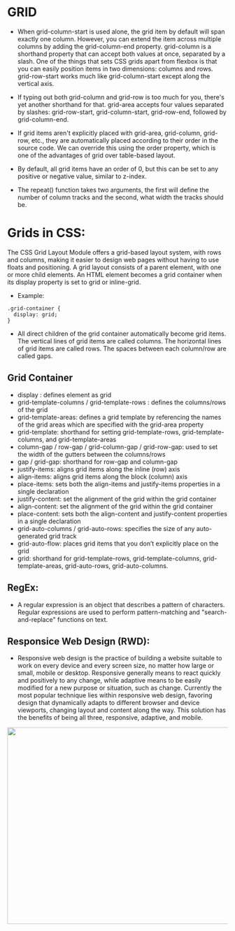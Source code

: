 # GRID
* When grid-column-start is used alone, the grid item by default will span exactly one column. However, you can extend the item across multiple columns by adding the grid-column-end property.
grid-column is a shorthand property that can accept both values at once, separated by a slash.
One of the things that sets CSS grids apart from flexbox is that you can easily position items in two dimensions: columns and rows. grid-row-start works much like grid-column-start except along the vertical axis.

* If typing out both grid-column and grid-row is too much for you, there's yet another shorthand for that. grid-area accepts four values separated by slashes: grid-row-start, grid-column-start, grid-row-end, followed by grid-column-end.

* If grid items aren't explicitly placed with grid-area, grid-column, grid-row, etc., they are automatically placed according to their order in the source code. We can override this using the order property, which is one of the advantages of grid over table-based layout.

* By default, all grid items have an order of 0, but this can be set to any positive or negative value, similar to z-index.

* The repeat() function takes two arguments, the first will define the number of column tracks and the second, what width the tracks should be.



# Grids in CSS:
The CSS Grid Layout Module offers a grid-based layout system, with rows and columns, making it easier to design web pages without having to use floats and positioning. A grid layout consists of a parent element, with one or more child elements. An HTML element becomes a grid container when its display property is set to grid or inline-grid.

- Example:
```
.grid-container {
  display: grid;
}
```

- All direct children of the grid container automatically become grid items. The vertical lines of grid items are called columns. The horizontal lines of grid items are called rows. The spaces between each column/row are called gaps.

## Grid Container
- display : defines element as grid
- grid-template-columns / grid-template-rows : defines the columns/rows of the grid
- grid-template-areas: defines a grid template by referencing the names of the grid areas which are specified with the grid-area property
- grid-template: shorthand for setting grid-template-rows, grid-template-columns, and grid-template-areas
- column-gap / row-gap / grid-column-gap / grid-row-gap: used to set the width of the gutters between the columns/rows
- gap / grid-gap: shorthand for row-gap and column-gap
- justify-items: aligns grid items along the inline (row) axis
- align-items: aligns grid items along the block (column) axis
- place-items: sets both the align-items and justify-items properties in a single declaration
- justify-content: set the alignment of the grid within the grid container
- align-content: set the alignment of the grid within the grid container
- place-content: sets both the align-content and justify-content properties in a single declaration
- grid-auto-columns / grid-auto-rows: specifies the size of any auto-generated grid track
- grid-auto-flow: places grid items that you don’t explicitly place on the grid
- grid: shorthand for grid-template-rows, grid-template-columns, grid-template-areas, grid-auto-rows, grid-auto-columns.

## RegEx:
- A regular expression is an object that describes a pattern of characters. Regular expressions are used to perform pattern-matching and "search-and-replace" functions on text.

## Responsice Web Design (RWD):
- Responsive web design is the practice of building a website suitable to work on every device and every screen size, no matter how large or small, mobile or desktop. Responsive generally means to react quickly and positively to any change, while adaptive means to be easily modified for a new purpose or situation, such as change. Currently the most popular technique lies within responsive web design, favoring design that dynamically adapts to different browser and device viewports, changing layout and content along the way. This solution has the benefits of being all three, responsive, adaptive, and mobile.

<img src='https://i.ytimg.com/vi/68O6eOGAGqA/maxresdefault.jpg' width=800 height= 450>

